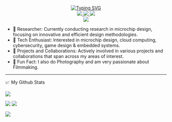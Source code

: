 <p align="center">
<a href="https://github.com/huzaifahtariqahmed">
    <img src="https://readme-typing-svg.herokuapp.com?font=Georgia&duration=2000&pause=1000&color=FFA600&center=true&multiline=true&width=650&height=80&lines=Huzaifah+Tariq+Ahmed;Computer+Engineering+Student+at+Habib+University" alt="Typing SVG" />
</a>
<br/>

<!-- badges -->
<a href="https://drive.google.com/file/d/1u8zkUT-YnGHGB9YQ0MVbvzW-3DE9uL3I/view?usp=sharing">
    <img src="https://img.shields.io/badge/PDF-CV-red?style=flat&logo=adobe">
</a>  

<a href="https://www.linkedin.com/in/huzaifah-tariq-ahmed/">
    <img src="https://img.shields.io/badge/-Linkedin-blue?style=flat&logo=linkedin">
</a>

<a href="mailto:huzihunter2782@yahoo.com"  target="_blank">
    <img src="https://img.shields.io/badge/-Email-red?style=flat&logo=gmail&logoColor=white">
</a>

<!-- <a href='https://scholar.google.com/citations?hl=en&user=0ugruG4AAAAJ&view_op=list_works&authuser=1&gmla=ABOlHixnBPP7J8GOk3pR6hesA9iOj5u5Sf8U8L-zg0tT0NLpEQl5I2Z6u5NI544RVPBrpP4zrDVdWF2mdMpCKKVF' target="_blank">
    <img alt='GoogleScholar' src='https://img.shields.io/badge/Scholar-100000?style=flat&logo=GoogleScholar&logoColor=white&&color=0181FF'>
</a> 

<a href="https://orcid.org/0009-0008-1907-1542">
    <img src="https://img.shields.io/badge/orcid-A6CE39?style=flat&logo=orcid&logoColor=white"
</a> -->

<br/> 

<!--card -->

<a href="https://github.com/huzaifahtariqahmed">
    <img src="https://github-stats-alpha.vercel.app/api?username=huzaifahtariqahmed&cc=0E1117&width=500px&tc=FFA600&ic=fff&bc=0000">
</a>



<!-- interests -->

</p>

- 📝 Researcher: Currently conducting research in microchip design, focusing on innovative and efficient design methodologies.
- 📡 Tech Enthusiast: Interested in microchip design, cloud computing, cybersecurity, game design & embedded systems.
- 📌 Projects and Collaborations: Actively involved in various projects and collaborations that span across my areas of interest.
- 📸 Fun Fact: I also do Photography and am very passionate about Filmmaking. 

----

📈 My Github Stats
<br>


![](http://github-profile-summary-cards.vercel.app/api/cards/profile-details?username=huzaifahtariqahmed&theme=aura) 

![](http://github-profile-summary-cards.vercel.app/api/cards/repos-per-language?username=huzaifahtariqahmed&theme=aura) 
![](http://github-profile-summary-cards.vercel.app/api/cards/most-commit-language?username=huzaifahtariqahmed&theme=aura)


![](https://streak-stats.demolab.com/?user=huzaifahtariqahmed&theme=midnight-purple)


<br>
<!--Currently Coding and Listening to:-->

<!--[![spotify-github-profile](https://spotify-github-profile.vercel.app/api/view?uid=11159336621&cover_image=true&theme=novatorem&show_offline=true&bar_color=53b14f&bar_color_cover=false)](https://open.spotify.com/user/3157ydsm2trbklsw7xieue57ckky) -->


<!-- [![spotify-github-profile](https://spotify-github-profile.vercel.app/api/view.svg?uid=3157ydsm2trbklsw7xieue57ckky&redirect=true][https://spotify-github-profile.vercel.app/api/view.svg?uid=3157ydsm2trbklsw7xieue57ckky&cover_image=true&theme=novatorem&show_offline=true&background_color=121212&interchange=false&bar_color=53b14f&bar_color_cover=true)](https://open.spotify.com/user/3157ydsm2trbklsw7xieue57ckky)-->

</details>


<!--
**huzaifahtariqahmed/huzaifahtariqahmed** is a ✨ _special_ ✨ repository because its `README.md` (this file) appears on your GitHub profile.

Here are some ideas to get you started:

- 🔭 I’m currently working on ...
- 🌱 I’m currently learning ...
- 👯 I’m looking to collaborate on ...
- 🤔 I’m looking for help with ...
- 💬 Ask me about ...
- 📫 How to reach me: ...
- 😄 Pronouns: ...
- ⚡ Fun fact: ...
-->
